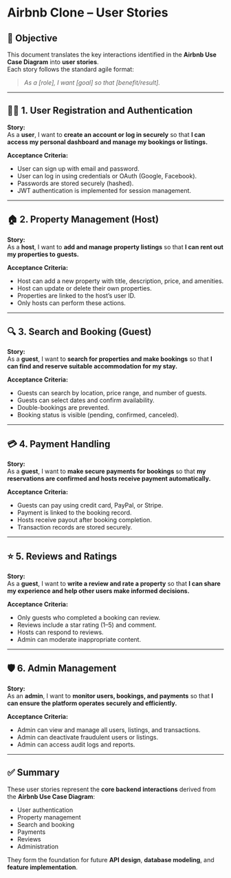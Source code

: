 # Airbnb Clone – User Stories

## 🎯 Objective
This document translates the key interactions identified in the **Airbnb Use Case Diagram** into **user stories**.  
Each story follows the standard agile format:  
> *As a [role], I want [goal] so that [benefit/result].*

---

## 🧍‍♀️ 1. User Registration and Authentication
**Story:**  
As a **user**, I want to **create an account or log in securely** so that **I can access my personal dashboard and manage my bookings or listings.**

**Acceptance Criteria:**
- User can sign up with email and password.
- User can log in using credentials or OAuth (Google, Facebook).
- Passwords are stored securely (hashed).
- JWT authentication is implemented for session management.

---

## 🏠 2. Property Management (Host)
**Story:**  
As a **host**, I want to **add and manage property listings** so that **I can rent out my properties to guests.**

**Acceptance Criteria:**
- Host can add a new property with title, description, price, and amenities.
- Host can update or delete their own properties.
- Properties are linked to the host’s user ID.
- Only hosts can perform these actions.

---

## 🔍 3. Search and Booking (Guest)
**Story:**  
As a **guest**, I want to **search for properties and make bookings** so that **I can find and reserve suitable accommodation for my stay.**

**Acceptance Criteria:**
- Guests can search by location, price range, and number of guests.
- Guests can select dates and confirm availability.
- Double-bookings are prevented.
- Booking status is visible (pending, confirmed, canceled).

---

## 💳 4. Payment Handling
**Story:**  
As a **guest**, I want to **make secure payments for bookings** so that **my reservations are confirmed and hosts receive payment automatically.**

**Acceptance Criteria:**
- Guests can pay using credit card, PayPal, or Stripe.
- Payment is linked to the booking record.
- Hosts receive payout after booking completion.
- Transaction records are stored securely.

---

## ⭐ 5. Reviews and Ratings
**Story:**  
As a **guest**, I want to **write a review and rate a property** so that **I can share my experience and help other users make informed decisions.**

**Acceptance Criteria:**
- Only guests who completed a booking can review.
- Reviews include a star rating (1–5) and comment.
- Hosts can respond to reviews.
- Admin can moderate inappropriate content.

---

## 🛡️ 6. Admin Management
**Story:**  
As an **admin**, I want to **monitor users, bookings, and payments** so that **I can ensure the platform operates securely and efficiently.**

**Acceptance Criteria:**
- Admin can view and manage all users, listings, and transactions.
- Admin can deactivate fraudulent users or listings.
- Admin can access audit logs and reports.

---

## ✅ Summary
These user stories represent the **core backend interactions** derived from the **Airbnb Use Case Diagram**:
- User authentication  
- Property management  
- Search and booking  
- Payments  
- Reviews  
- Administration  

They form the foundation for future **API design**, **database modeling**, and **feature implementation**.
